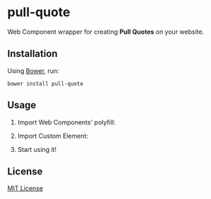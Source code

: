 # pull-quote

Web Component wrapper for creating **Pull Quotes** on your website.

## Installation

Using [Bower](http://bower.io), run:

    bower install pull-quote

## Usage

1. Import Web Components' polyfill:

    <script src="//cdnjs.cloudflare.com/ajax/libs/polymer/0.1.4/platform.js"></script>

2. Import Custom Element:

	<link rel="import" href="pull-quote.html">

3. Start using it!

	<pull-quote></pull-quote>

## License

[MIT License](http://opensource.org/licenses/MIT)
